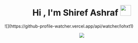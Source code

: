 <h1 align="center">Hi , I'm Shiref Ashraf <img src="https://media.giphy.com/media/hvRJCLFzcasrR4ia7z/giphy.gif" width="35"></h1>
![](https://github-profile-watcher.vercel.app/api/watcher/lohxt1)
<p align="center">
  <a href="https://github.com/DenverCoder1/readme-typing-svg"><img src="https://readme-typing-svg.herokuapp.com?font=Time+New+Roman&color=%23C8BE25&size=25&center=true&vCenter=true&width=600&height=100&lines=Software+Engineer;Computer+Science+Student;Competitive+Programmer;Excellent+in+Mathematics;Always+learning+new+things"></a>
</p>
